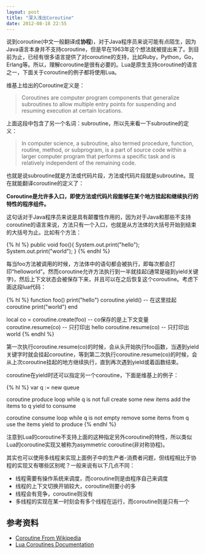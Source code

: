 ```yaml
---
layout: post
title: "深入浅出Coroutine"
date: 2012-08-18 22:55
---
```

说到coroutine(中文一般翻译成**协程**)，对于Java程序员来说可能有点陌生，因为Java语言本身并不支持coroutine，但是早在1963年这个想法就被提出来了。到目前为止，已经有很多语言提供了对coroutine的支持，比如Ruby，Python，Go，Erlang等。所以，理解coroutine是很有必要的。Lua是原生支持coroutine的语言之一，下面关于coroutine的例子都将使用Lua。

维基上给出的Coroutine定义是：

> Coroutines are computer program components that generalize subroutines to allow multiple entry points for suspending and resuming execution at certain locations.

上面这段中包含了另一个名词：subroutine，所以先来看一下subroutine的定义：

> In computer science, a subroutine, also termed procedure, function, routine, method, or subprogram, is a part of source code within a larger computer program that performs a specific task and is relatively independent of the remaining code.

也就是说subroutine就是方法或代码片段，方法或代码片段就是subroutine。现在就能翻译coroutine的定义了：

**Coroutine是允许多入口，即使方法或代码片段能够在某个地方挂起和继续执行的特性的程序组件。**

这句话对于Java程序员来说是具有颠覆性作用的，因为对于Java和那些不支持coroutine的语言来说，方法只有一个入口，也就是从方法体的大括号开始到结束的大括号为止。比如有个方法：

{% hl %}
public void foo(){
	System.out.print("hello");
	System.out.print("world");
}
{% endhl %}

每当foo方法被调用的时候，方法体中的语句都会被执行，即每次都会打印“helloworld”。然而coroutine允许方法执行到一半就挂起(通常是碰到yield关键字)，然后上下文状态会被保存下来，并且可以在之后恢复这个coroutine。考虑下面这段lua代码：

{% hl %}
function foo()
	print("hello")
	coroutine.yield() -- 在这里挂起coroutine
	print("world") 
end

local co = coroutine.create(foo) -- co保存的是上下文变量
coroutine.resume(co)         -- 只打印出 hello
coroutine.resume(co)         -- 只打印出 world
{% endhl %}

第一次执行coroutine.resume(co)的时候，会从头开始执行foo函数，当遇到yield关键字时就会挂起coroutine，等到第二次执行coroutine.resume(co)的时候，会从上次coroutine挂起的地方继续执行，直到再次遇到yield或着函数结束。

coroutine在yield时还可以指定另一个coroutine，下面是维基上的例子：

{% hl %}
var q := new queue

coroutine produce
    loop
        while q is not full
            create some new items
            add the items to q
        yield to consume

coroutine consume
    loop
        while q is not empty
            remove some items from q
            use the items
        yield to produce
{% endhl %}

注意到Lua的coroutine不支持上面的这种指定另外coroutine的特性，所以类似Lua的coroutine实现又被称为asymmetric coroutine(非对称协程)。

其实也可以使用多线程来实现上面例子中的生产者-消费者问题，但线程相比于协程的实现又有哪些区别呢？一般来说有以下几点不同：

* 线程需要有操作系统来调度，而coroutine则是由程序自己来调度
* 线程的上下文切换开销较大，coroutine则要小的多
* 线程会有竞争，coroutine则没有
* 多线程的实现在某一时刻会有多个线程在运行，而coroutine则是只有一个

## 参考资料

* [Coroutine From Wikipedia](http://en.wikipedia.org/wiki/Coroutine "Coroutine From Wikipedia")  
* [Lua Coroutines Documentation](http://www.lua.org/manual/5.2/manual.html#2.6 "Lua Coroutines Documentation")

